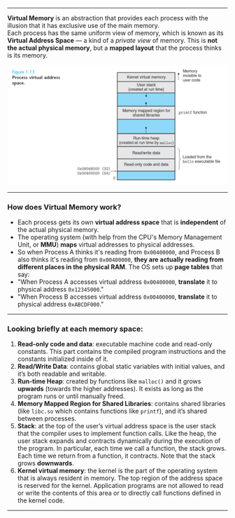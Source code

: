 ______
**Virtual Memory** is an abstraction that provides each process with the illusion that it has exclusive use of the main memory.  
Each process has the same uniform view of memory, which is known as its **Virtual Address Space** — a kind of a *private view* of memory. This is **not the actual physical memory**, but a **mapped layout** that the process thinks is its memory.

![](images/1.8.png)
_______
### How does Virtual Memory work?

- Each process gets its own **virtual address space** that is **independent** of the actual physical memory.
- The operating system (with help from the CPU's Memory Management Unit, or **MMU**) **maps** virtual addresses to physical addresses.
- So when Process A thinks it's reading from `0x00400000`, and Process B also thinks it's reading from `0x00400000`, **they are actually reading from different places in the physical RAM**.
The OS sets up **page tables** that say:
- "When Process A accesses virtual address `0x00400000`, **translate** it to physical address `0x12345000`."
- "When Process B accesses virtual address `0x00400000`, **translate** it to physical address `0xABCDF000`."
_________
### Looking briefly at each memory space:
1. **Read-only code and data**: executable machine code and read-only constants. This part contains the compiled program instructions and the constants initialized inside of it.
2. **Read/Write Data**: contains global static variables with initial values, and it’s both readable and writable. 
3. **Run-time Heap**: created by functions like `malloc()` and it grows **upwards** (towards the higher addresses). It exists as long as the program runs or until manually freed.
4. **Memory Mapped Region for Shared Libraries**: contains shared libraries (like `libc.so` which contains functions like `printf`), and it’s shared between processes. 
5. **Stack**: at the top of the user’s virtual address space is the user stack that the compiler uses to implement function calls. Like the heap, the user stack expands and contracts dynamically during the execution of the program. In particular, each time we call a function, the stack grows. Each time we return from a function, it contracts. Note that the stack grows **downwards**.
6. **Kernel virtual memory**: the kernel is the part of the operating system that is always resident in memory. The top region of the address space is reserved for the kernel. Application programs are not allowed to read or write the contents of this area or to directly call functions defined in the kernel code.
__________

